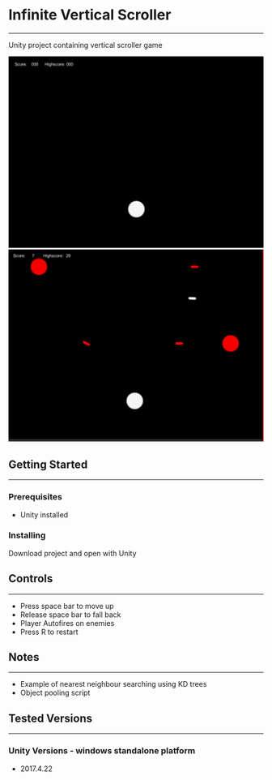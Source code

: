 # Infinite Vertical Scroller
---
Unity project containing vertical scroller game

![](Images/start.PNG)
![](Images/MidGame.PNG)

## Getting Started
---
### Prerequisites

* Unity installed

### Installing

Download project and open with Unity

## Controls
---
* Press space bar to move up
* Release space bar to fall back
* Player Autofires on enemies
* Press R to restart

## Notes
---
* Example of nearest neighbour searching using KD trees
* Object pooling script


## Tested Versions
---
### Unity Versions - windows standalone platform

* 2017.4.22
